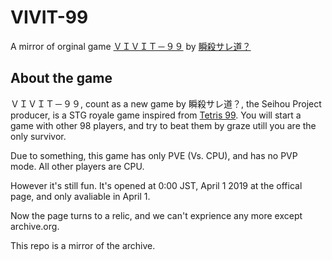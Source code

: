 # VIVIT-99

A mirror of orginal game [ＶＩＶＩＴ－９９](https://ss-do.sakura.ne.jp/v99) by [瞬殺サレ道？](https://ss-do.sakura.ne.jp/)

## About the game

ＶＩＶＩＴ－９９, count as a new game by 瞬殺サレ道？, the Seihou Project producer, is a STG royale game inspired from [Tetris 99](https://tetris99.nintendo.com/).
You will start a game with other 98 players, and try to beat them by graze utill you are the only survivor.

Due to something, this game has only PVE (Vs. CPU), and has no PVP mode. All other players are CPU.

However it's still fun. It's opened at 0:00 JST, April 1 2019 at the offical page, and only avaliable in April 1.

Now the page turns to a relic, and we can't exprience any more except archive.org.

This repo is a mirror of the archive.
